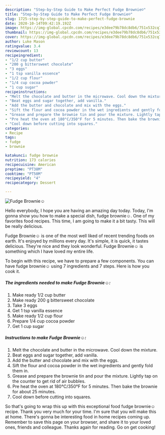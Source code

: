 ```yaml
---
description: "Step-by-Step Guide to Make Perfect Fudge Brownie☺️"
title: "Step-by-Step Guide to Make Perfect Fudge Brownie☺️"
slug: 1725-step-by-step-guide-to-make-perfect-fudge-brownie
date: 2020-10-14T09:42:19.192Z
image: https://img-global.cpcdn.com/recipes/e3dee79b78dc8db6/751x532cq70/fudge-brownie☺️-recipe-main-photo.jpg
thumbnail: https://img-global.cpcdn.com/recipes/e3dee79b78dc8db6/751x532cq70/fudge-brownie☺️-recipe-main-photo.jpg
cover: https://img-global.cpcdn.com/recipes/e3dee79b78dc8db6/751x532cq70/fudge-brownie☺️-recipe-main-photo.jpg
author: Luke Mason
ratingvalue: 3.4
reviewcount: 13
recipeingredient:
- "1/2 cup butter"
- "200 g bittersweet chocolate"
- "3 eggs"
- "1 tsp vanilla essence"
- "1/2 cup flour"
- "1/4 cup cocoa powder"
- "1 cup sugar"
recipeinstructions:
- "Melt the chocolate and butter in the microwave. Cool down the mixture."
- "Beat eggs and sugar together, add vanilla."
- "Add the butter and chocolate and mix with the eggs."
- "Sift the flour and cocoa powder in the wet ingredients and gently fold them in."
- "Grease and prepare the brownie tin and pour the mixture. Lightly tap on the counter to get rid of air bubbles."
- "Pre heat the oven at 180°C/350°F for 5 minutes. Then bake the brownie for about 25 minutes."
- "Cool down before cutting into squares."
categories:
- Recipe
tags:
- fudge
- brownie

katakunci: fudge brownie 
nutrition: 173 calories
recipecuisine: American
preptime: "PT38M"
cooktime: "PT50M"
recipeyield: "4"
recipecategory: Dessert

---
```



![Fudge Brownie☺️](https://img-global.cpcdn.com/recipes/e3dee79b78dc8db6/751x532cq70/fudge-brownie☺️-recipe-main-photo.jpg)

Hello everybody, I hope you are having an amazing day today. Today, I'm gonna show you how to make a special dish, fudge brownie☺️. One of my favorites food recipes. This time, I am going to make it a bit tasty. This will be really delicious.

Fudge Brownie☺️ is one of the most well liked of recent trending foods on earth. It's enjoyed by millions every day. It's simple, it is quick, it tastes delicious. They're nice and they look wonderful. Fudge Brownie☺️ is something which I have loved my entire life.




To begin with this recipe, we have to prepare a few components. You can have fudge brownie☺️ using 7 ingredients and 7 steps. Here is how you cook it.

<!--inarticleads1-->

##### The ingredients needed to make Fudge Brownie☺️:

1. Make ready 1/2 cup butter
1. Make ready 200 g bittersweet chocolate
1. Take 3 eggs
1. Get 1 tsp vanilla essence
1. Make ready 1/2 cup flour
1. Prepare 1/4 cup cocoa powder
1. Get 1 cup sugar




<!--inarticleads2-->

##### Instructions to make Fudge Brownie☺️:

1. Melt the chocolate and butter in the microwave. Cool down the mixture.
1. Beat eggs and sugar together, add vanilla.
1. Add the butter and chocolate and mix with the eggs.
1. Sift the flour and cocoa powder in the wet ingredients and gently fold them in.
1. Grease and prepare the brownie tin and pour the mixture. Lightly tap on the counter to get rid of air bubbles.
1. Pre heat the oven at 180°C/350°F for 5 minutes. Then bake the brownie for about 25 minutes.
1. Cool down before cutting into squares.




So that's going to wrap this up with this exceptional food fudge brownie☺️ recipe. Thank you very much for your time. I'm sure that you will make this at home. There's gonna be interesting food in home recipes coming up. Remember to save this page on your browser, and share it to your loved ones, friends and colleague. Thanks again for reading. Go on get cooking!
